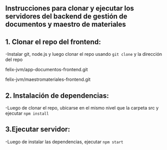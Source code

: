 ## Instrucciones para clonar y ejecutar los servidores del backend de gestión de documentos y maestro de materiales

## 1. Clonar el repo del frontend:

-Instalar git, node.js y luego clonar el repo usando `git clone` y la dirección del repo

felix-jvm/app-documentos-frontend.git

felix-jvm/maestromateriales-frontend.git

## 2. Instalación de dependencias:

-Luego de clonar el repo, ubicarse en el mismo nivel que la carpeta src y ejecutar `npm install`

## 3.Ejecutar servidor:

-Luego de instalar las dependencias, ejecutar `npm start`